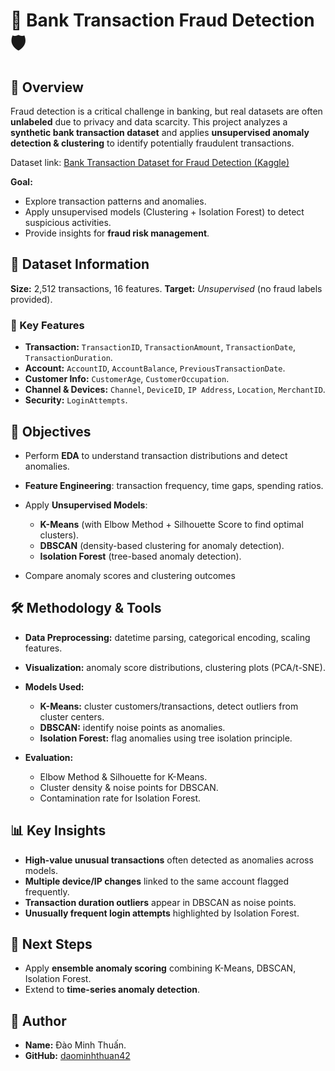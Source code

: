 # 🏦 Bank Transaction Fraud Detection 🛡️

## 📌 Overview

Fraud detection is a critical challenge in banking, but real datasets are often **unlabeled** due to privacy and data scarcity.
This project analyzes a **synthetic bank transaction dataset** and applies **unsupervised anomaly detection & clustering** to identify potentially fraudulent transactions.

Dataset link: [Bank Transaction Dataset for Fraud Detection (Kaggle)](https://www.kaggle.com/datasets/valakhorasani/bank-transaction-dataset-for-fraud-detection)

**Goal:**

* Explore transaction patterns and anomalies.
* Apply unsupervised models (Clustering + Isolation Forest) to detect suspicious activities.
* Provide insights for **fraud risk management**.

## 📂 Dataset Information

**Size:** 2,512 transactions, 16 features.
**Target:** *Unsupervised* (no fraud labels provided).

### 🔑 Key Features

* **Transaction:** `TransactionID`, `TransactionAmount`, `TransactionDate`, `TransactionDuration`.
* **Account:** `AccountID`, `AccountBalance`, `PreviousTransactionDate`.
* **Customer Info:** `CustomerAge`, `CustomerOccupation`.
* **Channel & Devices:** `Channel`, `DeviceID`, `IP Address`, `Location`, `MerchantID`.
* **Security:** `LoginAttempts`.

## 🎯 Objectives

* Perform **EDA** to understand transaction distributions and detect anomalies.
* **Feature Engineering**: transaction frequency, time gaps, spending ratios.
* Apply **Unsupervised Models**:

  * **K-Means** (with Elbow Method + Silhouette Score to find optimal clusters).
  * **DBSCAN** (density-based clustering for anomaly detection).
  * **Isolation Forest** (tree-based anomaly detection).
* Compare anomaly scores and clustering outcomes

## 🛠 Methodology & Tools

* **Data Preprocessing:** datetime parsing, categorical encoding, scaling features.
* **Visualization:** anomaly score distributions, clustering plots (PCA/t-SNE).
* **Models Used:**

  * **K-Means:** cluster customers/transactions, detect outliers from cluster centers.
  * **DBSCAN:** identify noise points as anomalies.
  * **Isolation Forest:** flag anomalies using tree isolation principle.
* **Evaluation:**

  * Elbow Method & Silhouette for K-Means.
  * Cluster density & noise points for DBSCAN.
  * Contamination rate for Isolation Forest.

## 📊 Key Insights

* **High-value unusual transactions** often detected as anomalies across models.
* **Multiple device/IP changes** linked to the same account flagged frequently.
* **Transaction duration outliers** appear in DBSCAN as noise points.
* **Unusually frequent login attempts** highlighted by Isolation Forest.

## 🚀 Next Steps

* Apply **ensemble anomaly scoring** combining K-Means, DBSCAN, Isolation Forest.
* Extend to **time-series anomaly detection**.

## 👤 Author

* **Name:** Đào Minh Thuấn.
* **GitHub:** [daominhthuan42](https://github.com/daominhthuan42)
